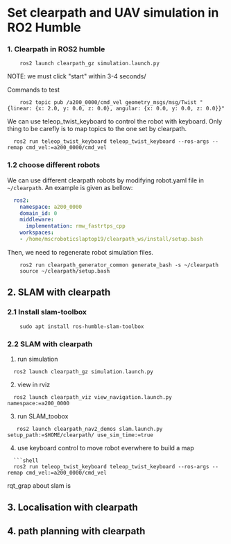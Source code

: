 # Set clearpath and UAV simulation in RO2 Humble

### 1. Clearpath in ROS2 humble
```shell
    ros2 launch clearpath_gz simulation.launch.py
```
NOTE: we must click "start" within 3-4 seconds/

Commands to test
```shell
    ros2 topic pub /a200_0000/cmd_vel geometry_msgs/msg/Twist "{linear: {x: 2.0, y: 0.0, z: 0.0}, angular: {x: 0.0, y: 0.0, z: 0.0}}"
```
We can use teleop_twist_keyboard to control the robot with keyboard. Only thing to be carefly is to map topics to the one set by clearpath.
```shell
  ros2 run teleop_twist_keyboard teleop_twist_keyboard --ros-args --remap cmd_vel:=a200_0000/cmd_vel
```
### 1.2 choose different robots
We can use different clearpath robots by modifying robot.yaml file in ```~/clearpath```. An example is given as bellow:
```yaml
  ros2:
    namespace: a200_0000
    domain_id: 0
    middleware:
      implementation: rmw_fastrtps_cpp
    workspaces: 
    - /home/mscroboticslaptop19/clearpath_ws/install/setup.bash 
```

Then, we need to regenerate robot simulation files.
```shell
    ros2 run clearpath_generator_common generate_bash -s ~/clearpath
    source ~/clearpath/setup.bash
```

## 2. SLAM with clearpath
### 2.1 Install slam-toolbox
```shell
    sudo apt install ros-humble-slam-toolbox
```
### 2.2 SLAM with clearpath

1. run simulation 
```shell
  ros2 launch clearpath_gz simulation.launch.py
```

2. view in rviz 
```shell
  ros2 launch clearpath_viz view_navigation.launch.py namespace:=a200_0000
```


3. run SLAM_toobox
```shell
   ros2 launch clearpath_nav2_demos slam.launch.py setup_path:=$HOME/clearpath/ use_sim_time:=true
```

4. use keyboard control to move robot everwhere to build a map
```shell
  ```shell
  ros2 run teleop_twist_keyboard teleop_twist_keyboard --ros-args --remap cmd_vel:=a200_0000/cmd_vel
```

rqt_grap about slam is 


## 3. Localisation with clearpath



## 4. path planning with clearpath